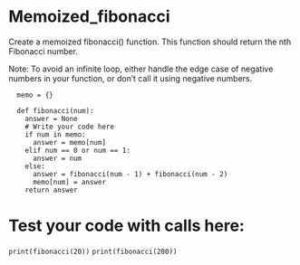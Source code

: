 # Memoized_fibonacci

Create a memoized fibonacci() function. This function should return the nth Fibonacci number.

Note: To avoid an infinite loop, either handle the edge case of negative numbers in your function, or don’t call it using negative numbers.

      memo = {}
      
      def fibonacci(num):
        answer = None
        # Write your code here
        if num in memo:
          answer = memo[num]
        elif num == 0 or num == 1:
          answer = num
        else:
          answer = fibonacci(num - 1) + fibonacci(num - 2)
          memo[num] = answer
        return answer

# Test your code with calls here:
`print(fibonacci(20))`
`print(fibonacci(200))`
